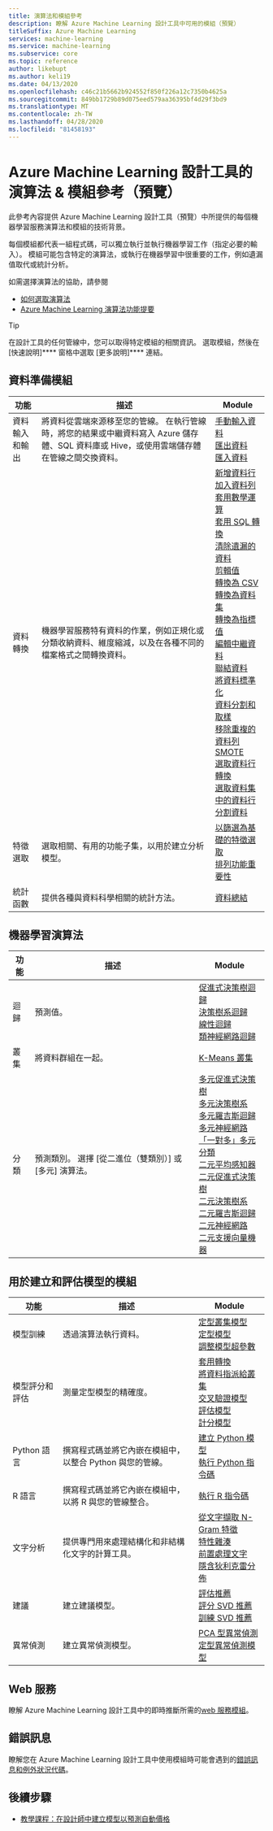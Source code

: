 ```yaml
---
title: 演算法和模組參考
description: 瞭解 Azure Machine Learning 設計工具中可用的模組（預覽）
titleSuffix: Azure Machine Learning
services: machine-learning
ms.service: machine-learning
ms.subservice: core
ms.topic: reference
author: likebupt
ms.author: keli19
ms.date: 04/13/2020
ms.openlocfilehash: c46c21b5662b924552f850f226a12c7350b4625a
ms.sourcegitcommit: 849bb1729b89d075eed579aa36395bf4d29f3bd9
ms.translationtype: MT
ms.contentlocale: zh-TW
ms.lasthandoff: 04/28/2020
ms.locfileid: "81458193"
---
```

# <a name="algorithm--module-reference-for-azure-machine-learning-designer-preview"></a>Azure Machine Learning 設計工具的演算法 & 模組參考（預覽）

此參考內容提供 Azure Machine Learning 設計工具（預覽）中所提供的每個機器學習服務演算法和模組的技術背景。

每個模組都代表一組程式碼，可以獨立執行並執行機器學習工作（指定必要的輸入）。 模組可能包含特定的演算法，或執行在機器學習中很重要的工作，例如遺漏值取代或統計分析。

如需選擇演算法的協助，請參閱 
* [如何選取演算法](../how-to-select-algorithms.md)
* [Azure Machine Learning 演算法功能提要](../algorithm-cheat-sheet.md)

> [!TIP]
> 在設計工具的任何管線中，您可以取得特定模組的相關資訊。 選取模組，然後在 [快速說明]**** 窗格中選取 [更多說明]**** 連結。

## <a name="data-preparation-modules"></a>資料準備模組


| 功能 | 描述 | Module |
| --- |--- | --- |
| 資料輸入和輸出 | 將資料從雲端來源移至您的管線。 在執行管線時，將您的結果或中繼資料寫入 Azure 儲存體、SQL 資料庫或 Hive，或使用雲端儲存體在管線之間交換資料。  | [手動輸入資料](enter-data-manually.md) <br/> [匯出資料](export-data.md) <br/> [匯入資料](import-data.md) |
| 資料轉換 | 機器學習服務特有資料的作業，例如正規化或分類收納資料、維度縮減，以及在各種不同的檔案格式之間轉換資料。| [新增資料行](add-columns.md) <br/> [加入資料列](add-rows.md) <br/> [套用數學運算](apply-math-operation.md) <br/> [套用 SQL 轉換](apply-sql-transformation.md) <br/> [清除遺漏的資料](clean-missing-data.md) <br/> [剪輯值](clip-values.md) <br/> [轉換為 CSV](convert-to-csv.md) <br/> [轉換為資料集](convert-to-dataset.md) <br/> [轉換為指標值](convert-to-indicator-values.md) <br/> [編輯中繼資料](edit-metadata.md) <br/> [聯結資料](join-data.md) <br/> [將資料標準化](normalize-data.md) <br/> [資料分割和取樣](partition-and-sample.md)  <br/> [移除重複的資料列](remove-duplicate-rows.md) <br/> [SMOTE](smote.md) <br/> [選取資料行轉換](select-columns-transform.md) <br/> [選取資料集中的資料行](select-columns-in-dataset.md) <br/> [分割資料](split-data.md) |
| 特徵選取 | 選取相關、有用的功能子集，以用於建立分析模型。 | [以篩選為基礎的特徵選取](filter-based-feature-selection.md) <br/> [排列功能重要性](permutation-feature-importance.md) |
| 統計函數 | 提供各種與資料科學相關的統計方法。 | [資料總結](summarize-data.md)|

## <a name="machine-learning-algorithms"></a>機器學習演算法

| 功能 | 描述 | Module |
| --- |--- | --- |
| 迴歸 | 預測值。 | [促進式決策樹迴歸](boosted-decision-tree-regression.md) <br/> [決策樹系迴歸](decision-forest-regression.md) <br/> [線性迴歸](linear-regression.md)  <br/> [類神經網路迴歸](neural-network-regression.md)  <br/> |
| 叢集 | 將資料群組在一起。| [K-Means 叢集](k-means-clustering.md)
| 分類 | 預測類別。  選擇 [從二進位（雙類別）] 或 [多元] 演算法。| [多元促進式決策樹](multiclass-boosted-decision-tree.md) <br/> [多元決策樹系](multiclass-decision-forest.md) <br/> [多元羅吉斯迴歸](multiclass-logistic-regression.md)  <br/> [多元神經網路](multiclass-neural-network.md) <br/> [「一對多」多元分類](one-vs-all-multiclass.md) <br/> [二元平均感知器](two-class-averaged-perceptron.md) <br/>  [二元促進式決策樹](two-class-boosted-decision-tree.md)  <br/> [二元決策樹系](two-class-decision-forest.md) <br/>  [二元羅吉斯迴歸](two-class-logistic-regression.md) <br/> [二元神經網路](two-class-neural-network.md) <br/> [二元支援向量機器](two-class-support-vector-machine.md) | 

## <a name="modules-for-building-and-evaluating-models"></a>用於建立和評估模型的模組

| 功能 | 描述 | Module |
| --- |--- | --- |
| 模型訓練 | 透過演算法執行資料。 |  [定型叢集模型](train-clustering-model.md) <br/> [定型模型](train-model.md)  <br/> [調整模型超參數](tune-model-hyperparameters.md) |
| 模型評分和評估 | 測量定型模型的精確度。 | [套用轉換](apply-transformation.md) <br/> [將資料指派給叢集](assign-data-to-clusters.md) <br/> [交叉驗證模型](cross-validate-model.md) <br/> [評估模型](evaluate-model.md) <br/> [計分模型](score-model.md) |
| Python 語言 | 撰寫程式碼並將它內嵌在模組中，以整合 Python 與您的管線。 | [建立 Python 模型](create-python-model.md) <br/> [執行 Python 指令碼](execute-python-script.md) |
| R 語言 | 撰寫程式碼並將它內嵌在模組中，以將 R 與您的管線整合。 | [執行 R 指令碼](execute-r-script.md) |
| 文字分析 | 提供專門用來處理結構化和非結構化文字的計算工具。 | [從文字擷取 N-Gram 特徵](extract-n-gram-features-from-text.md) <br/> [特性雜湊](feature-hashing.md) <br/> [前置處理文字](preprocess-text.md) <br/> [隱含狄利克雷分佈](latent-dirichlet-allocation.md) |
| 建議 | 建立建議模型。 | [評估推薦](evaluate-recommender.md) <br/> [評分 SVD 推薦](score-svd-recommender.md) <br/> [訓練 SVD 推薦](train-SVD-recommender.md) |
| 異常偵測 | 建立異常偵測模型。 | [PCA 型異常偵測](pca-based-anomaly-detection.md) <br/> [定型異常偵測模型](train-anomaly-detection-model.md) |


## <a name="web-service"></a>Web 服務

瞭解 Azure Machine Learning 設計工具中的即時推斷所需的[web 服務模組](web-service-input-output.md)。

## <a name="error-messages"></a>錯誤訊息

瞭解您在 Azure Machine Learning 設計工具中使用模組時可能會遇到的[錯誤訊息和例外狀況代碼](designer-error-codes.md)。

## <a name="next-steps"></a>後續步驟

* [教學課程：在設計師中建立模型以預測自動價格](../tutorial-designer-automobile-price-train-score.md)
